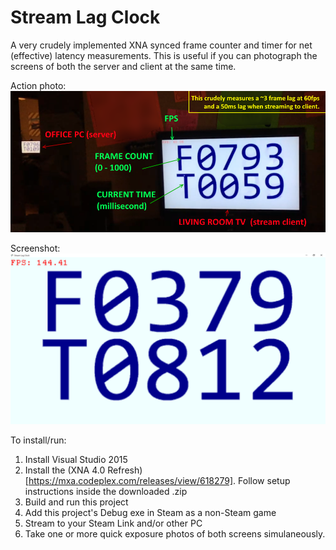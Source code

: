 # Stream Lag Clock
A very crudely implemented XNA synced frame counter and timer for net (effective) latency measurements. This is useful if you can photograph the screens of both the server and client at the same time.

Action photo:
![Image](https://raw.githubusercontent.com/jogleasonjr/StreamLagClock/master/images/livingRoomSnap.png)

Screenshot:
![Screenshot](https://raw.githubusercontent.com/jogleasonjr/StreamLagClock/master/images/inGame.png)

To install/run:

1. Install Visual Studio 2015
2. Install the (XNA 4.0 Refresh)[https://mxa.codeplex.com/releases/view/618279]. Follow setup instructions inside the downloaded .zip
3. Build and run this project
4. Add this project's Debug exe in Steam as a non-Steam game
5. Stream to your Steam Link and/or other PC
6. Take one or more quick exposure photos of both screens simulaneously.

